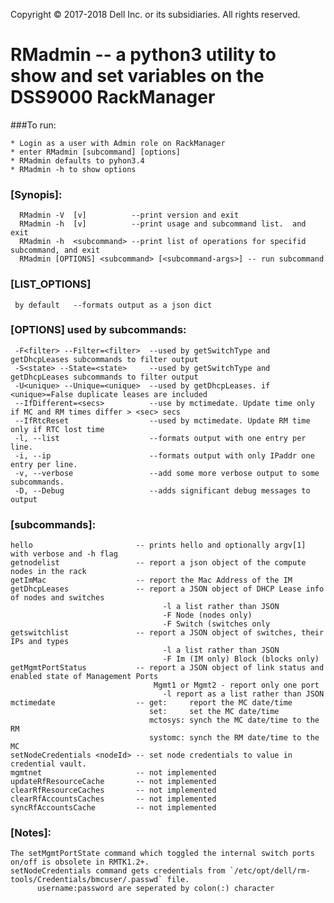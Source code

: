 Copyright &copy; 2017-2018 Dell Inc. or its subsidiaries. All rights reserved.

# RMadmin -- a python3 utility to show and set variables on the DSS9000 RackManager

###To run:
```
* Login as a user with Admin role on RackManager
* enter RMadmin [subcommand] [options]
* RMadmin defaults to pyhon3.4
* RMadmin -h to show options
```

### [Synopis]:
```  
  RMadmin -V  [v]          --print version and exit
  RMadmin -h  [v]          --print usage and subcommand list.  and exit
  RMadmin -h  <subcommand> --print list of operations for specifid subcommand, and exit
  RMadmin [OPTIONS] <subcommand> [<subcommand-args>] -- run subcommand
```

### [LIST_OPTIONS]
     by default   --formats output as a json dict

### [OPTIONS] used by subcommands:
```
 -F<filter> --Filter=<filter>  --used by getSwitchType and getDhcpLeases subcommands to filter output
 -S<state> --State=<state>     --used by getSwitchType and getDhcpLeases subcommands to filter output
 -U<unique> --Unique=<unique>  --used by getDhcpLeases. if <unique>=False duplicate leases are included
 --IfDifferent=<secs>          --use by mctimedate. Update time only if MC and RM times differ > <sec> secs
 --IfRtcReset                  --used by mctimedate. Update RM time only if RTC lost time
 -l, --list                    --formats output with one entry per line.
 -i, --ip                      --formats output with only IPaddr one entry per line.
 -v, --verbose                 --add some more verbose output to some subcommands.
 -D, --Debug                   --adds significant debug messages to output
```



### [subcommands]:
```
hello                       -- prints hello and optionally argv[1] with verbose and -h flag
getnodelist                 -- report a json object of the compute nodes in the rack
getImMac                    -- report the Mac Address of the IM
getDhcpLeases               -- report a JSON object of DHCP Lease info of nodes and switches
                                  -l a list rather than JSON
                                  -F Node (nodes only)
                                  -F Switch (switches only
getswitchlist               -- report a JSON object of switches, their IPs and types
                                  -l a list rather than JSON
                                  -F Im (IM only) Block (blocks only)
getMgmtPortStatus           -- report a JSON object of link status and enabled state of Management Ports
                                Mgmt1 or Mgmt2 - report only one port
                                  -l report as a list rather than JSON
mctimedate                  -- get:     report the MC date/time
                               set:     set the MC date/time
                               mctosys: synch the MC date/time to the RM
                               systomc: synch the RM date/time to the MC
setNodeCredentials <nodeId> -- set node credentials to value in credential vault.
mgmtnet                     -- not implemented
updateRfResourceCache       -- not implemented
clearRfResourceCaches       -- not implemented
clearRfAccountsCaches       -- not implemented
syncRfAccountsCache         -- not implemented

```


### [Notes]:
    The setMgmtPortState command which toggled the internal switch ports on/off is obsolete in RMTK1.2+.
    setNodeCredentials command gets credentials from `/etc/opt/dell/rm-tools/Credentials/bmcuser/.passwd` file.
          username:password are seperated by colon(:) character 


